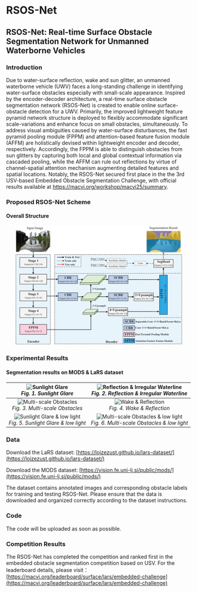 # RSOS-Net

## RSOS-Net: Real-time Surface Obstacle Segmentation Network for Unmanned Waterborne Vehicles

### Introduction

Due to water-surface reflection, wake and sun glitter, an unmanned waterborne vehicle (UWV) faces a long-standing challenge in identifying water-surface obstacles especially with small-scale appearance. Inspired by the encoder-decoder architecture, a real-time surface obstacle segmentation network (RSOS-Net) is created to enable online surface-obstacle detection for a UWV. Primarily, the improved lightweight feature pyramid network structure is deployed to flexibly accommodate significant scale-variations and enhance focus on small obstacles, simultaneously. To address visual ambiguities caused by water-surface disturbances, the fast pyramid pooling module (FPPM) and attention-based feature fusion module (AFFM) are holistically devised within lightweight encoder and decoder, respectively. Accordingly, the FPPM is able to distinguish obstacles from sun glitters by capturing both local and global contextual information via cascaded pooling, while the AFFM can rule out reflections by virtue of channel-spatial attention mechanism augmenting detailed features and spatial locations. Notably, the RSOS-Net secured first place in the the 3rd USV-based Embedded Obstacle Segmentation Challenge, with official results available at https://macvi.org/workshop/macvi25/summary.

### Proposed RSOS-Net Scheme
#### Overall Structure
<div align="center">
  <img src="https://github.com/Yuan-Feng1998/RSOS-Net-MaCVi2025/blob/main/overall_scheme/RSOS-Net.png" width="90%">  
</div>

### Experimental Results  
#### Segmentation results on MODS & LaRS dataset
| <div style="text-align: center;"><img src="https://github.com/Yuan-Feng1998/RSOS-Net-MaCVi2025/blob/main/results_gif/Water%20surface%20reflection%20and%20Glare.gif?raw=true" style="width: 300px; height: auto;" alt="Sunlight Glare"><br><em>Fig. 1. Sunlight Glare</em></div> | <div style="text-align: center;"><img src="https://github.com/Yuan-Feng1998/RSOS-Net-MaCVi2025/blob/main/results_gif/Water%20Surface%20Reflection.gif?raw=true" style="width: 300px; height: auto;" alt="Reflection & Irregular Waterline"><br><em>Fig. 2. Reflection & Irregular Waterline</em></div> |
| :------------------: | :------------------: |
| <div style="text-align: center;"><img src="https://github.com/Yuan-Feng1998/RSOS-Net-MaCVi2025/blob/main/results_gif/Multi-scale%20Obstacles.gif?raw=true" style="width: 300px; height: auto;" alt="Multi-scale Obstacles"><br><em>Fig. 3. Multi-scale Obstacles</em></div> | <div style="text-align: center;"><img src="https://github.com/Yuan-Feng1998/RSOS-Net-MaCVi2025/blob/main/results_gif/Wake%20and%20Water%20Surface%20Reflection.gif?raw=true" style="width: 300px; height: auto;" alt="Wake & Reflection"><br><em>Fig. 4. Wake & Reflection</em></div> |
| <div style="text-align: center;"><img src="https://github.com/Yuan-Feng1998/RSOS-Net-MaCVi2025/blob/main/results_gif/glare.gif?raw=true" style="width: 300px; height: auto;" alt="Sunlight Glare & low light"><br><em>Fig. 5. Sunlight Glare & low light</em></div> | <div style="text-align: center;"><img src="https://github.com/Yuan-Feng1998/RSOS-Net-MaCVi2025/blob/main/results_gif/dark.gif?raw=true" style="width: 300px; height: auto;" alt="Multi-scale Obstacles & low light"><br><em>Fig. 6. Multi-scale Obstacles & low light</em></div> |

### Data

Download the LaRS dataset: [https://lojzezust.github.io/lars-dataset/](https://lojzezust.github.io/lars-dataset/)

Download the MODS dataset: [https://vision.fe.uni-lj.si/public/mods/](https://vision.fe.uni-lj.si/public/mods/)

The dataset contains annotated images and corresponding obstacle labels for training and testing RSOS-Net. Please ensure that the data is downloaded and organized correctly according to the dataset instructions.

### Code
The code will be uploaded as soon as possible.

### Competition Results
The RSOS-Net has completed the competition and ranked first in the embedded obstacle segmentation competition based on USV. For the leaderboard details, please visit：[https://macvi.org/leaderboard/surface/lars/embedded-challenge](https://macvi.org/leaderboard/surface/lars/embedded-challenge)


